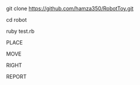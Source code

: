 git clone https://github.com/hamza350/RobotToy.git

cd robot

ruby test.rb

PLACE
 
MOVE

RIGHT

REPORT
